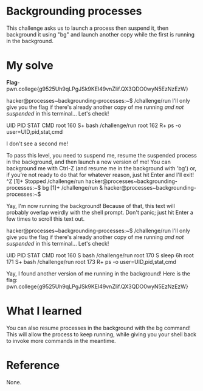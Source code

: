 # Backgrounding processes
This challenge asks us to launch a process then suspend it, then background it using "bg" and launch another copy while the first is running in the background.
# My solve
**Flag**-pwn.college{g9525Uh9qLPgJSk9KEl49vnZlif.QX3QDO0wyN5EzNzEzW}

hacker@processes~backgrounding-processes:~$ /challenge/run
I'll only give you the flag if there's already another copy of me running *and
not suspended* in this terminal... Let's check!

UID          PID STAT CMD
root         160 S+   bash /challenge/run
root         162 R+   ps -o user=UID,pid,stat,cmd

I don't see a second me!

To pass this level, you need to suspend me, resume the suspended process in the
background, and then launch a new version of me! You can background me with
Ctrl-Z (and resume me in the background with 'bg') or, if you're not ready to
do that for whatever reason, just hit Enter and I'll exit!
^Z
[1]+  Stopped                 /challenge/run
hacker@processes~backgrounding-processes:~$ bg
[1]+ /challenge/run &
hacker@processes~backgrounding-processes:~$


Yay, I'm now running the background! Because of that, this text will probably
overlap weirdly with the shell prompt. Don't panic; just hit Enter a few times
to scroll this text out.

hacker@processes~backgrounding-processes:~$ /challenge/run
I'll only give you the flag if there's already another copy of me running *and
not suspended* in this terminal... Let's check!

UID          PID STAT CMD
root         160 S    bash /challenge/run
root         170 S    sleep 6h
root         171 S+   bash /challenge/run
root         173 R+   ps -o user=UID,pid,stat,cmd

Yay, I found another version of me running in the background! Here is the flag:
pwn.college{g9525Uh9qLPgJSk9KEl49vnZlif.QX3QDO0wyN5EzNzEzW}

# What I learned
You can also resume processes in the background with the bg command! This will allow the process to keep running, while giving you your shell back to invoke more commands in the meantime.
# Reference
None.
